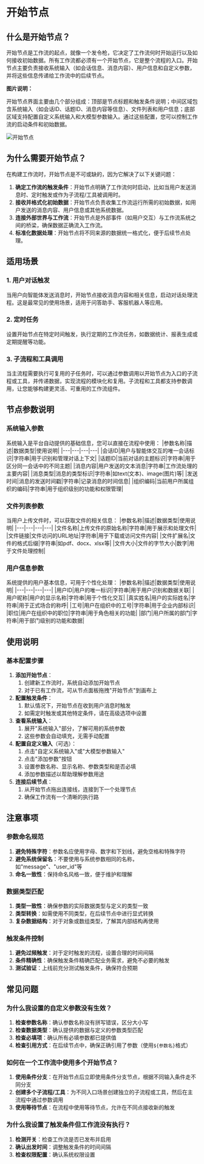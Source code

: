 # 开始节点
## 什么是开始节点？
开始节点是工作流的起点，就像一个发令枪，它决定了工作流何时开始运行以及如何接收初始数据。所有工作流都必须有一个开始节点，它是整个流程的入口。开始节点主要负责接收系统输入（如会话信息、消息内容）、用户信息和自定义参数，并将这些信息传递给工作流中的后续节点。

**图片说明：**

开始节点界面主要由几个部分组成：顶部是节点标题和触发条件说明；中间区域包含系统输入（如会话ID、话题ID、消息内容等信息）、文件列表和用户信息；底部区域支持配置自定义系统输入和大模型参数输入。通过这些配置，您可以控制工作流的启动条件和初始数据。

![开始节点](/static/img/start-node-1.png)

## 为什么需要开始节点？
在构建工作流时，开始节点是不可或缺的，因为它解决了以下关键问题：
1. **确定工作流的触发条件**：开始节点明确了工作流何时启动，比如当用户发送消息时、定时触发或作为子流程/工具被调用时。
2. **接收并格式化初始数据**：开始节点负责收集工作流运行所需的初始数据，如用户发送的消息内容、用户信息或其他系统数据。
3. **连接外部世界与工作流**：开始节点是外部事件（如用户交互）与工作流系统之间的桥梁，确保数据正确流入工作流。
4. **标准化数据处理**：开始节点将不同来源的数据统一格式化，便于后续节点处理。

## 适用场景
### 1. 用户对话触发
当用户向智能体发送消息时，开始节点接收消息内容和相关信息，启动对话处理流程。这是最常见的使用场景，适用于问答助手、客服机器人等应用。
### 2. 定时任务
设置开始节点在特定时间触发，执行定期的工作流任务，如数据统计、报表生成或定期提醒等功能。
### 3. 子流程和工具调用
当主流程需要执行可复用的子任务时，可以通过参数调用以开始节点为入口的子流程或工具，并传递数据，实现流程的模块化和复用。子流程和工具都支持参数调用，让您能够构建更灵活、可重用的工作流组件。
## 节点参数说明
### 系统输入参数
系统输入是平台自动提供的基础信息，您可以直接在流程中使用：
|参数名称|描述|数据类型|使用说明|
|---|---|---|---|
|会话ID|用户与智能体交互的唯一会话标识|字符串|用于识别和管理对话上下文|
|话题ID|当前对话的主题标识|字符串|用于区分同一会话中的不同主题|
|消息内容|用户发送的文本消息|字符串|工作流处理的主要内容|
|消息类型|消息的类型标识|字符串|如text(文本)、image(图片)等|
|发送时间|消息的发送时间戳|字符串|记录消息的时间信息|
|组织编码|当前用户所属组织的编码|字符串|用于组织级别的功能和权限管理|

### 文件列表参数
当用户上传文件时，可以获取文件的相关信息：
|参数名称|描述|数据类型|使用说明|
|---|---|---|---|
|文件名称|上传文件的原始名称|字符串|用于展示和处理文件|
|文件链接|文件访问的URL地址|字符串|用于下载或访问文件内容|
|文件扩展名|文件的格式后缀|字符串|如pdf、docx、xlsx等|
|文件大小|文件的字节大小|数字|用于文件处理控制|

### 用户信息参数
系统提供的用户基本信息，可用于个性化处理：
|参数名称|描述|数据类型|使用说明|
|---|---|---|---|
|用户ID|用户的唯一标识|字符串|用于用户识别和数据关联|
|用户昵称|用户的显示名称|字符串|用于个性化交互|
|真实姓名|用户的实际姓名|字符串|用于正式场合的称呼|
|工号|用户在组织中的工号|字符串|用于企业内部标识|
|职位|用户在组织中的职位|字符串|用于角色相关的功能|
|部门|用户所属的部门|字符串|用于部门级别的功能和数据|

## 使用说明
### 基本配置步骤
1. **添加开始节点**：
    1. 创建新工作流时，系统自动添加开始节点
    2. 对于已有工作流，可从节点面板拖拽"开始节点"到画布上
2. **配置触发条件**：
    1. 默认情况下，开始节点在收到用户消息时触发
    2. 如需定时触发或其他特定条件，请在高级选项中设置
3. **查看系统输入**：
    1. 展开"系统输入"部分，了解可用的系统参数
    2. 这些参数会自动填充，无需手动配置
4. **配置自定义输入**（可选）：
    1. 点击"自定义系统输入"或"大模型参数输入"
    2. 点击"添加参数"按钮
    3. 设置参数名称、显示名称、参数类型和是否必填
    4. 添加参数描述以帮助理解参数用途
5. **连接后续节点**：
    1. 从开始节点拖出连接线，连接到下一个处理节点
    2. 确保工作流有一个清晰的执行路
## 注意事项
### 参数命名规范
1. **避免特殊字符**：参数名应使用字母、数字和下划线，避免空格和特殊字符
2. **避免系统保留名**：不要使用与系统参数相同的名称，如"message"、"user_id"等
3. **命名一致性**：保持命名风格一致，便于维护和理解
### 数据类型匹配
1. **类型一致性**：确保参数的实际数据类型与定义的类型一致
2. **类型转换**：如需使用不同类型，在后续节点中进行显式转换
3. **复杂数据结构**：对于对象或数组类型，了解其内部结构再使用
### 触发条件控制
1. **避免过频触发**：对于定时触发的流程，设置合理的时间间隔
2. **条件精确性**：确保触发条件精确匹配业务需求，避免不必要的触发
3. **测试验证**：上线前充分测试触发条件，确保符合预期
## 常见问题
### 为什么我设置的自定义参数没有生效？
1. **检查参数名称**：确认参数名称没有拼写错误，区分大小写
2. **检查数据类型**：确认提供的数据与定义的参数类型匹配
3. **检查必填项**：确认所有必填参数都已提供值
4. **检查引用方式**：在后续节点中，确保正确引用了参数（使用`${参数名}`格式）
### 如何在一个工作流中使用多个开始节点？
1. **使用条件分支**：在开始节点后立即使用条件分支节点，根据不同输入条件走不同分支
2. **创建多个子流程/工具**：为不同入口场景创建独立的子流程或工具，然后在主流程中通过参数调用
3. **使用等待节点**：在流程中使用等待节点，允许在不同点接收新的触发
### 为什么我设置了触发条件但工作流没有执行？
1. **检测开关**：检查工作流是否已发布并启用
2. **确认出发时间**：调整触发条件的时间间隔
3. **检查权限配置**：确认系统权限设置